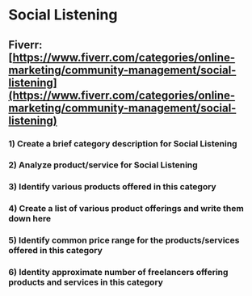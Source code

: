 # Social Listening
## Fiverr: [https://www.fiverr.com/categories/online-marketing/community-management/social-listening](https://www.fiverr.com/categories/online-marketing/community-management/social-listening)
### 1) Create a brief category description for Social Listening
### 2) Analyze product/service for Social Listening
### 3) Identify various products offered in this category
### 4) Create a list of various product offerings and write them down here
### 5) Identify common price range for the products/services offered in this category
### 6) Identity approximate number of freelancers offering products and services in this category
